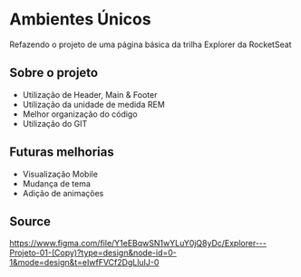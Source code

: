 
# Ambientes Únicos

Refazendo o projeto de uma página básica da trilha Explorer da RocketSeat


## Sobre o projeto

- Utilização de Header, Main & Footer
- Utilização da unidade de medida REM
- Melhor organização do código
- Utilização do GIT 

## Futuras melhorias

- Visualização Mobile
- Mudança de tema
- Adição de animações




## Source

https://www.figma.com/file/Y1eEBqwSN1wYLuY0jQ8yDc/Explorer---Projeto-01-(Copy)?type=design&node-id=0-1&mode=design&t=eIwfFVCf2DgLluIJ-0


